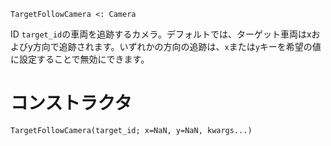 ```
TargetFollowCamera <: Camera
```

ID `target_id`の車両を追跡するカメラ。デフォルトでは、ターゲット車両はxおよびy方向で追跡されます。いずれかの方向の追跡は、`x`または`y`キーを希望の値に設定することで無効にできます。

# コンストラクタ

`TargetFollowCamera(target_id; x=NaN, y=NaN, kwargs...)`
